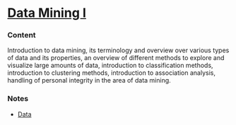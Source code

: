 # [Data Mining I](http://uu.se/en/admissions/master/selma/kursplan/?kKod=1DL360&lasar=)

### Content
Introduction to data mining, its terminology and overview over various types of data and its properties, an overview of different methods to explore and visualize large amounts of data, introduction to classification methods, introduction to clustering methods, introduction to association analysis, handling of personal integrity in the area of data mining.

### Notes
  - [Data](2017-08-29-data.md)
